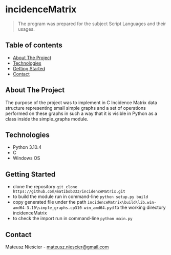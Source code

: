 # incidenceMatrix

> The program was prepared for the subject Script Languages and their usages. 
## Table of contents
* [About The Project](#about-the-project)
* [Technologies](#technologies)
* [Getting Started](#getting-started)
* [Contact](#contact)
## About The Project

The purpose of the project was to implement in C Incidence Matrix data structure representing small simple graphs and a set of operations performed on these graphs in such a way that it is visible in Python as a class inside the simple_graphs module.

## Technologies
* Python 3.10.4
* C
* Windows OS

## Getting Started
* clone the repository  `git clone https://github.com/matibob333/incidenceMatrix.git`  
* to build the module run in command-line `python setup.py build` 
* copy generated file under the path `incidenceMatrix\build\lib.win-amd64-3.10\simple_graphs.cp310-win_amd64.pyd` to the working directory incidenceMatrix
* to check the import run in command-line `python main.py`

## Contact
Mateusz Nieścier - mateusz.niescier@gmail.com
